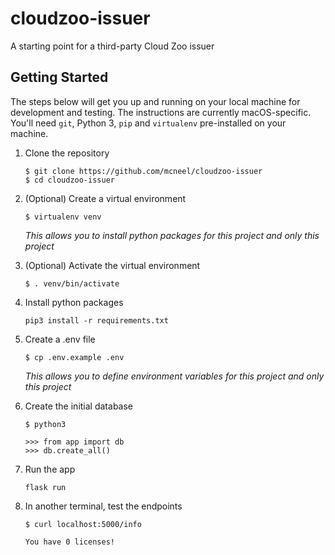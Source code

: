# cloudzoo-issuer

A starting point for a third-party Cloud Zoo issuer

## Getting Started

The steps below will get you up and running on your local machine for development and testing. The instructions are currently macOS-specific. You'll need `git`, Python 3, `pip` and `virtualenv` pre-installed on your machine.

1. Clone the repository
    ```commandline
    $ git clone https://github.com/mcneel/cloudzoo-issuer
    $ cd cloudzoo-issuer
    ```

1. (Optional) Create a virtual environment
    ```commandline
    $ virtualenv venv
    ```
    _This allows you to install python packages for this project and only this project_

1. (Optional) Activate the virtual environment
    ```commandline
    $ . venv/bin/activate
    ```
1. Install python packages
    ```commandline
    pip3 install -r requirements.txt
    ```
1. Create a .env file
    ```commandline
    $ cp .env.example .env
    ```
    _This allows you to define environment variables for this project and only this project_

1. Create the initial database
    ```commandline
    $ python3

    >>> from app import db
    >>> db.create_all()
    ```

1. Run the app
    ```commandline
    flask run
    ```

1. In another terminal, test the endpoints
    ```commandline
    $ curl localhost:5000/info

    You have 0 licenses!
    ```
